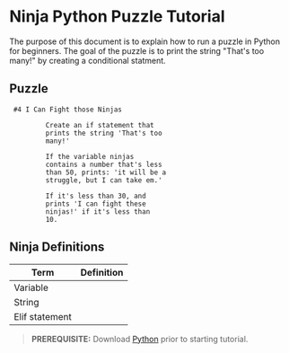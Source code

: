 # Ninja Python Puzzle Tutorial

The purpose of this document is to explain how to run a puzzle in Python for beginners. The goal of the puzzle is to print the string "That's too many!" by creating a conditional statment.

## Puzzle

```
 #4 I Can Fight those Ninjas

         Create an if statement that
         prints the string 'That's too
         many!'

         If the variable ninjas
         contains a number that's less
         than 50, prints: 'it will be a
         struggle, but I can take em.'

         If it's less than 30, and
         prints 'I can fight these
         ninjas!' if it's less than
         10.
```

## Ninja Definitions

| Term           | Definition |
| -------------- | ---------- |
| Variable       |            |
| String         |            |
| Elif statement |

> <b>PREREQUISITE:</b> Download [Python](https://www.python.org/downloads/) prior to starting tutorial.
